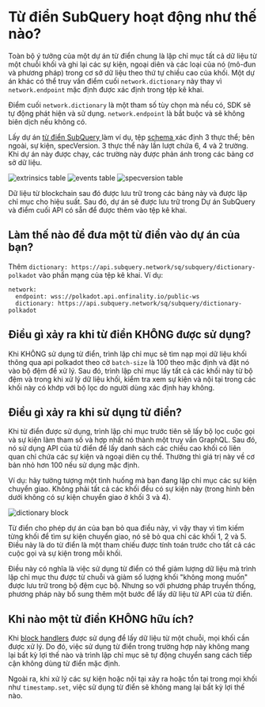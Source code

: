 # Từ điển SubQuery hoạt động như thế nào?

Toàn bộ ý tưởng của một dự án từ điển chung là lập chỉ mục tất cả dữ liệu từ một chuỗi khối và ghi lại các sự kiện, ngoại diên và các loại của nó (mô-đun và phương pháp) trong cơ sở dữ liệu theo thứ tự chiều cao của khối. Một dự án khác có thể truy vấn điểm cuối ` network.dictionary ` này thay vì ` network.endpoint ` mặc định được xác định trong tệp kê khai.

Điểm cuối ` network.dictionary ` là một tham số tùy chọn mà nếu có, SDK sẽ tự động phát hiện và sử dụng. ` network.endpoint ` là bắt buộc và sẽ không biên dịch nếu không có.

Lấy dự án [ từ điển SubQuery ](https://github.com/subquery/subql-dictionary) làm ví dụ, tệp [ schema ](https://github.com/subquery/subql-dictionary/blob/main/schema.graphql) xác định 3 thực thể; bên ngoài, sự kiện, specVersion. 3 thực thể này lần lượt chứa 6, 4 và 2 trường. Khi dự án này được chạy, các trường này được phản ánh trong các bảng cơ sở dữ liệu.

![extrinsics table](/assets/img/extrinsics_table.png) ![events table](/assets/img/events_table.png) ![specversion table](/assets/img/specversion_table.png)

Dữ liệu từ blockchain sau đó được lưu trữ trong các bảng này và được lập chỉ mục cho hiệu suất. Sau đó, dự án sẽ được lưu trữ trong Dự án SubQuery và điểm cuối API có sẵn để được thêm vào tệp kê khai.

## Làm thế nào để đưa một từ điển vào dự án của bạn?

Thêm `dictionary: https://api.subquery.network/sq/subquery/dictionary-polkadot` vào phần mạng của tệp kê khai. Ví dụ:

```shell
network:
  endpoint: wss://polkadot.api.onfinality.io/public-ws
  dictionary: https://api.subquery.network/sq/subquery/dictionary-polkadot
```

## Điều gì xảy ra khi từ điển KHÔNG được sử dụng?

Khi KHÔNG sử dụng từ điển, trình lập chỉ mục sẽ tìm nạp mọi dữ liệu khối thông qua api polkadot theo cờ `batch-size` là 100 theo mặc định và đặt nó vào bộ đệm để xử lý. Sau đó, trình lập chỉ mục lấy tất cả các khối này từ bộ đệm và trong khi xử lý dữ liệu khối, kiểm tra xem sự kiện và nội tại trong các khối này có khớp với bộ lọc do người dùng xác định hay không.

## Điều gì xảy ra khi sử dụng từ điển?

Khi từ điển được sử dụng, trình lập chỉ mục trước tiên sẽ lấy bộ lọc cuộc gọi và sự kiện làm tham số và hợp nhất nó thành một truy vấn GraphQL. Sau đó, nó sử dụng API của từ điển để lấy danh sách các chiều cao khối có liên quan chỉ chứa các sự kiện và ngoại diên cụ thể. Thường thì giá trị này về cơ bản nhỏ hơn 100 nếu sử dụng mặc định.

Ví dụ: hãy tưởng tượng một tình huống mà bạn đang lập chỉ mục các sự kiện chuyển giao. Không phải tất cả các khối đều có sự kiện này (trong hình bên dưới không có sự kiện chuyển giao ở khối 3 và 4).

![dictionary block](/assets/img/dictionary_blocks.png)

Từ điển cho phép dự án của bạn bỏ qua điều này, vì vậy thay vì tìm kiếm từng khối để tìm sự kiện chuyển giao, nó sẽ bỏ qua chỉ các khối 1, 2 và 5. Điều này là do từ điển là một tham chiếu được tính toán trước cho tất cả các cuộc gọi và sự kiện trong mỗi khối.

Điều này có nghĩa là việc sử dụng từ điển có thể giảm lượng dữ liệu mà trình lập chỉ mục thu được từ chuỗi và giảm số lượng khối "không mong muốn" được lưu trữ trong bộ đệm cục bộ. Nhưng so với phương pháp truyền thống, phương pháp này bổ sung thêm một bước để lấy dữ liệu từ API của từ điển.

## Khi nào một từ điển KHÔNG hữu ích?

Khi [block handlers](https://doc.subquery.network/create/mapping.html#block-handler) được sử dụng để lấy dữ liệu từ một chuỗi, mọi khối cần được xử lý. Do đó, việc sử dụng từ điển trong trường hợp này không mang lại bất kỳ lợi thế nào và trình lập chỉ mục sẽ tự động chuyển sang cách tiếp cận không dùng từ điển mặc định.

Ngoài ra, khi xử lý các sự kiện hoặc nội tại xảy ra hoặc tồn tại trong mọi khối như `timestamp.set`, việc sử dụng từ điển sẽ không mang lại bất kỳ lợi thế nào.
